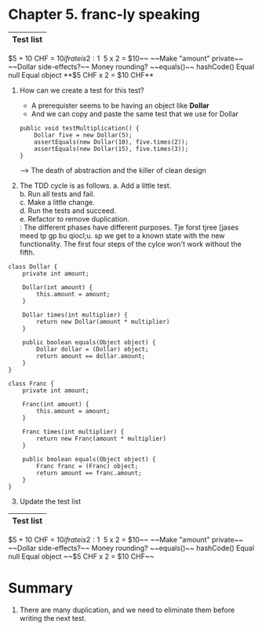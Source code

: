 # Chapter 5. franc-ly speaking

| Test list |
| ----------- |
$5 + 10 CHF = $10 if rate is 2:1
~~$5 x 2 = $10~~
~~Make "amount" private~~
~~Dollar side-effects?~~
Money rounding?
~~equals()~~
hashCode()
Equal null
Equal object
**$5 CHF x 2 = $10 CHF**


1. How can we create a test for this test?
    - A prerequister seems to be having an object like **Dollar**
    - And we can copy and paste the same test that we use for Dollar
    ```
    public void testMultiplication() {
        Dollar five = new Dollar(5);
        assertEquals(new Dollar(10), five.times(2));
        assertEquals(new Dollar(15), five.times(3));
    }
    ```
    --> The death of abstraction and the killer of clean design

2. The TDD cycle is as follows.
    a. Add a little test.\
    b. Run all tests and fail.\
    c. Make a little change.\
    d. Run the tests and succeed.\
    e. Refactor to remove duplication.\
: The different phases have different purposes. Tje forst tjree [jases meed tp gp bu qiocl;u. sp we get to a known state with the new functionality. The first four steps of the cylce won't work without the fifth.


```
class Dollar {
    private int amount;

    Dollar(int amount) {
        this.amount = amount;
    }

    Dollar times(int multiplier) {
        return new Dollar(amount * multiplier)
    }

    public boolean equals(Object object) {
        Dollar dollar = (Dollar) object;
        return amount == dollar.amount;
    }
}

class Franc {
    private int amount;

    Franc(int amount) {
        this.amount = amount;
    }

    Franc times(int multiplier) {
        return new Franc(amount * multiplier)
    }

    public boolean equals(Object object) {
        Franc franc = (Franc) object;
        return amount == franc.amount;
    }
}
```

3. Update the test list

| Test list |
| ----------- |
$5 + 10 CHF = $10 if rate is 2:1
~~$5 x 2 = $10~~
~~Make "amount" private~~
~~Dollar side-effects?~~
Money rounding?
~~equals()~~
hashCode()
Equal null
Equal object
~~$5 CHF x 2 = $10 CHF~~

# Summary
1. There are many duplication, and we need to eliminate them before writing the next test.

